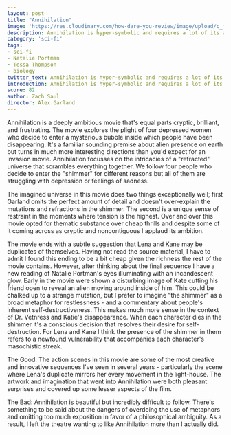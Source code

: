 ```yaml
---
layout: post
title: "Annihilation"
image: 'https://res.cloudinary.com/how-dare-you-review/image/upload/c_fill,h_399,w_760/v1528674428/_38aee3f0-266b-11e8-9f95-06a811d7e716.jpg'
description: Annihilation is hyper-symbolic and requires a lot of its audience, and for the most part the ideas are worth it.
category: 'sci-fi'
tags:
- sci-fi
- Natalie Portman
- Tessa Thompson
- biology
twitter_text: Annihilation is hyper-symbolic and requires a lot of its audience, and for the most part the ideas are worth it.
introduction: Annihilation is hyper-symbolic and requires a lot of its audience, and for the most part the ideas are worth it.
score: 82
author: Zach Saul
director: Alex Garland
---
```

Annihilation is a deeply ambitious movie that's equal parts cryptic, brilliant, and frustrating. The movie explores the plight of four depressed women who decide to enter a mysterious bubble inside which people have been disappearing. It's a familiar sounding premise about alien presence on earth but turns in much more interesting directions than you'd expect for an invasion movie. Annihilation focusses on the intricacies of a "refracted" universe that scrambles everything together. We follow four people who decide to enter the "shimmer" for different reasons but all of them are struggling with depression or feelings of sadness.

The imagined universe in this movie does two things exceptionally well; first Garland omits the perfect amount of detail and doesn't over-explain the mutations and refractions in the shimmer. The second is a unique sense of restraint in the moments where tension is the highest. Over and over this movie opted for thematic substance over cheap thrills and despite some of it coming across as cryptic and noncontiguous I applaud its ambition.

The movie ends with a subtle suggestion that Lena and Kane may be duplicates of themselves. Having not read the source material, I have to admit I found this ending to be a bit cheap given the richness the rest of the movie contains. However, after thinking about the final sequence I have a new reading of Natalie Portman's eyes illuminating with an incandescent glow. Early in the movie were shown a disturbing image of Kate cutting his friend open to reveal an alien moving around inside of him. This could be chalked up to a strange mutation, but I prefer to imagine "the shimmer" as a broad metaphor for restlessness - and a commentary about people's inherent self-destructiveness. This makes much more sense in the context of Dr. Vetnress and Katie's disappearance. When each character dies in the shimmer it's a conscious decision that resolves their desire for self-destruction. For Lena and Kane I think the presence of the shimmer in them refers to a newfound vulnerability that accompanies each character's masochistic streak.

The Good: The action scenes in this movie are some of the most creative and innovative sequences I've seen in several years - particularly the scene where Lena's duplicate mirrors her every movement in the light-house. The artwork and imagination that went into Annihilation were both pleasant surprises and covered up some lesser aspects of the film.

The Bad: Annihilation is beautiful but incredibly difficult to follow. There's something to be said about the dangers of overdoing the use of metaphors and omitting too much exposition in favor of a philosophical ambiguity. As a result, I left the theatre wanting to like Annihilation more than I actually did.
